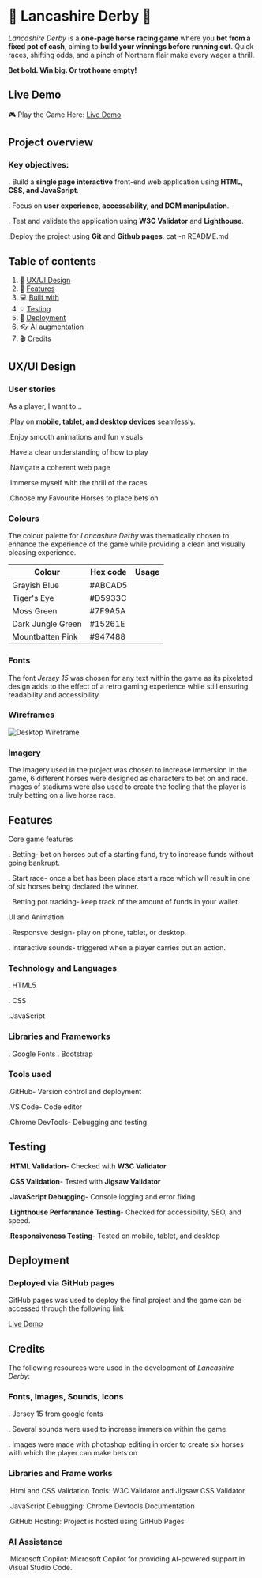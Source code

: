 #  :racehorse: Lancashire Derby :horse:

*Lancashire Derby* is a **one-page horse racing game** where you **bet from a fixed pot of cash**, aiming to **build your winnings before running out**. Quick races, shifting odds, and a pinch of Northern flair make every wager a thrill.

**Bet bold. Win big. Or trot home empty!**

## **Live Demo**

:video_game: Play the Game Here: [Live Demo](https://aidan-99.github.io/lancashire-derby/)


## Project overview
### Key objectives:
. Build a **single page interactive** front-end web application using **HTML, CSS, and JavaScript**.

. Focus on **user experience, accessability, and DOM manipulation**.

. Test and validate the application using **W3C Validator** and **Lighthouse**.

.Deploy the project using **Git** and **Github pages**.
cat -n README.md

## Table of contents
1. :art: [UX/UI Design](#uxui-design)
2. :hammer: [Features](#features)
3. :computer: [Built with](#built-with)
4. :bulb: [Testing](#testing)
5. :rocket: [Deployment](#deployment)
6. :eyeglasses: [AI augmentation](#ai-augmentation)
7. :clapper: [Credits](#credits)
## UX/UI Design
### User stories
As a player, I want to...

.Play on **mobile, tablet, and desktop devices** seamlessly.

.Enjoy smooth animations and fun visuals

.Have a clear understanding of how to play

.Navigate a coherent web page 

.Immerse myself with the thrill of the races

.Choose my Favourite Horses to place bets on


### Colours
The colour palette for *Lancashire Derby* was thematically chosen to enhance the experience of the game while providing a clean and visually pleasing experience.


| Colour | Hex code | Usage |
| -----  | -----    | ----  |
| Grayish Blue | #ABCAD5 |
| Tiger's Eye | #D5933C |
| Moss Green | #7F9A5A |
| Dark Jungle Green | #15261E |
| Mountbatten Pink | #947488 | 
### Fonts
 
 The font *Jersey 15* was chosen for any text within the game as its pixelated design adds to the effect of a retro gaming experience while still ensuring readability and accessibility.

### Wireframes
![Desktop Wireframe](assets/images/Balsamiq%20wireframe%20desktop.bmpr)

### Imagery

The Imagery used in the project was chosen to increase immersion in the game, 6 different horses were designed as characters to bet on and race. images of stadiums were also used to create the feeling that the player is truly betting on a live horse race.

## Features
Core game features

. Betting- bet on horses out of a starting fund, try to increase funds without going bankrupt.

. Start race- once a bet has been place start a race which will result in one of six horses being declared the winner.

. Betting pot tracking- keep track of the amount of funds in your wallet.

UI and Animation

. Responsve design- play on phone, tablet, or desktop.

. Interactive sounds- triggered when a player carries out an action.

### Technology and Languages
. HTML5

. CSS

.JavaScript

### Libraries and Frameworks
. Google Fonts
. Bootstrap

### Tools used

.GitHub- Version control and deployment

.VS Code- Code editor

.Chrome DevTools- Debugging and testing

## Testing
.**HTML Validation**- Checked with **W3C Validator**

.**CSS Validation**- Tested with **Jigsaw Validator**

.**JavaScript Debugging**- Console logging and error fixing

.**Lighthouse Performance Testing**- Checked for accessibility, SEO, and speed.

.**Responsiveness Testing**- Tested on mobile, tablet, and desktop
## Deployment
### Deployed via GitHub pages
GitHub pages was used to deploy the final project and the game can be accessed through the following link


[Live Demo](https://aidan-99.github.io/lancashire-derby/)

## Credits
The following resources were used in the development of *Lancashire Derby*:

### Fonts, Images, Sounds, Icons

. Jersey 15 from google fonts


. Several sounds were used to increase immersion within the game


. Images were made with photoshop editing in order to create six horses with which the player can make bets on

### Libraries and Frame works 

.Html and CSS Validation Tools: W3C Validator and Jigsaw CSS Validator

.JavaScript Debugging: Chrome Devtools Documentation

.GitHub Hosting: Project is hosted using GitHub Pages

### AI Assistance

.Microsoft Copilot: Microsoft Copilot for providing AI-powered support in Visual Studio Code.

